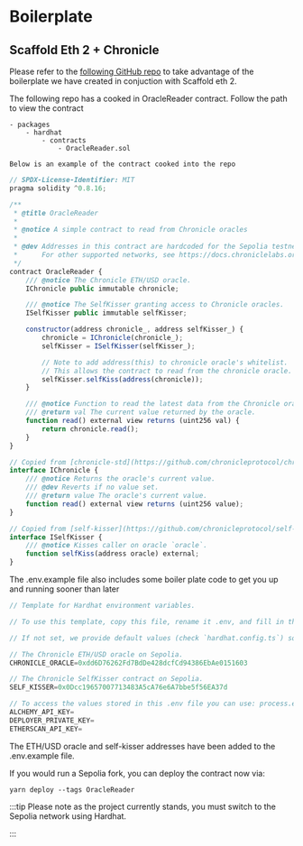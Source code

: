# Boilerplate

## Scaffold Eth 2 + Chronicle

Please refer to the [following GitHub repo](https://github.com/chronicleprotocol/scaffold-oracle-reader) to take advantage of the boilerplate we have created in conjuction with Scaffold eth 2. 


The following repo has a cooked in OracleReader contract. 
Follow the path to view the contract 
```
- packages
    - hardhat
        - contracts
            - OracleReader.sol
```
    Below is an example of the contract cooked into the repo

```js
// SPDX-License-Identifier: MIT
pragma solidity ^0.8.16;

/**
 * @title OracleReader
 *
 * @notice A simple contract to read from Chronicle oracles
 *
 * @dev Addresses in this contract are hardcoded for the Sepolia testnet.
 *      For other supported networks, see https://docs.chroniclelabs.org/.
 */
contract OracleReader {
    /// @notice The Chronicle ETH/USD oracle.
    IChronicle public immutable chronicle;

    /// @notice The SelfKisser granting access to Chronicle oracles.
    ISelfKisser public immutable selfKisser;

    constructor(address chronicle_, address selfKisser_) {
        chronicle = IChronicle(chronicle_);
        selfKisser = ISelfKisser(selfKisser_);

        // Note to add address(this) to chronicle oracle's whitelist.
        // This allows the contract to read from the chronicle oracle.
        selfKisser.selfKiss(address(chronicle));
    }

    /// @notice Function to read the latest data from the Chronicle oracle.
    /// @return val The current value returned by the oracle.
    function read() external view returns (uint256 val) {
        return chronicle.read();
    }
}

// Copied from [chronicle-std](https://github.com/chronicleprotocol/chronicle-std/blob/main/src/IChronicle.sol).
interface IChronicle {
    /// @notice Returns the oracle's current value.
    /// @dev Reverts if no value set.
    /// @return value The oracle's current value.
    function read() external view returns (uint256 value);
}

// Copied from [self-kisser](https://github.com/chronicleprotocol/self-kisser/blob/main/src/ISelfKisser.sol).
interface ISelfKisser {
    /// @notice Kisses caller on oracle `oracle`.
    function selfKiss(address oracle) external;
}
```

The .env.example file also includes some boiler plate code to get you up and running sooner than later 

```js
// Template for Hardhat environment variables.

// To use this template, copy this file, rename it .env, and fill in the values.

// If not set, we provide default values (check `hardhat.config.ts`) so developers can start prototyping out of the box. However, we recommend getting your own API Keys for Production Apps.

// The Chronicle ETH/USD oracle on Sepolia.
CHRONICLE_ORACLE=0xdd6D76262Fd7BdDe428dcfCd94386EbAe0151603

// The Chronicle SelfKisser contract on Sepolia.
SELF_KISSER=0x0Dcc19657007713483A5cA76e6A7bbe5f56EA37d

// To access the values stored in this .env file you can use: process.env.VARIABLENAME
ALCHEMY_API_KEY=
DEPLOYER_PRIVATE_KEY=
ETHERSCAN_API_KEY=
```

The ETH/USD oracle and self-kisser addresses have been added to the .env.example file.

If you would run a Sepolia fork, you can deploy the contract now via: 

```yarn deploy --tags OracleReader```

:::tip
Please note as the project currently stands, you must switch to the Sepolia network using Hardhat.

:::

